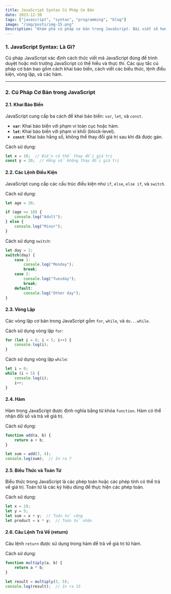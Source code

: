 ```yaml
---
title: JavaScript Syntax Cú Pháp Cơ Bản  
date: 2023-12-30  
tags: ["javascript", "syntax", "programming", "blog"]  
image: "/img/posts/img-15.png"  
Description: "Khám phá cú pháp cơ bản trong JavaScript. Bài viết sẽ hướng dẫn về cách viết mã JavaScript chuẩn, bao gồm khai báo biến, lệnh điều kiện, vòng lặp và hàm."  
---
```


### 1. JavaScript Syntax: Là Gì?  

Cú pháp JavaScript xác định cách thức viết mã JavaScript đúng để trình duyệt hoặc môi trường JavaScript có thể hiểu và thực thi. Các quy tắc cú pháp cơ bản bao gồm cách khai báo biến, cách viết các biểu thức, lệnh điều kiện, vòng lặp, và các hàm.

---

### 2. Cú Pháp Cơ Bản trong JavaScript  

#### 2.1. Khai Báo Biến  

JavaScript cung cấp ba cách để khai báo biến: `var`, `let`, và `const`.  

- **`var`**: Khai báo biến với phạm vi toàn cục hoặc hàm.
- **`let`**: Khai báo biến với phạm vi khối (block-level).
- **`const`**: Khai báo hằng số, không thể thay đổi giá trị sau khi đã được gán.

Cách sử dụng:
```javascript
let x = 10;  // Biến có thể thay đổi giá trị
const y = 20;  // Hằng số không thay đổi giá trị
```

#### 2.2. Các Lệnh Điều Kiện
JavaScript cung cấp các cấu trúc điều kiện như `if`, `else`, `else if`, và `switch`.

Cách sử dụng:
```javascript
let age = 20;

if (age >= 18) {
    console.log("Adult");
} else {
    console.log("Minor");
}
```

Cách sử dụng `switch`:
```javascript
let day = 2;
switch(day) {
    case 1:
        console.log("Monday");
        break;
    case 2:
        console.log("Tuesday");
        break;
    default:
        console.log("Other day");
}
```

#### 2.3. Vòng Lặp
Các vòng lặp cơ bản trong JavaScript gồm `for`, `while`, và `do...while`.

Cách sử dụng vòng lặp `for`:
```javascript
for (let i = 0; i < 5; i++) {
    console.log(i);
}
```

Cách sử dụng vòng lặp `while`:
```javascript
let i = 0;
while (i < 5) {
    console.log(i);
    i++;
}
```

#### 2.4. Hàm
Hàm trong JavaScript được định nghĩa bằng từ khóa `function`. Hàm có thể nhận đối số và trả về giá trị.

Cách sử dụng:
```javascript
function add(a, b) {
    return a + b;
}

let sum = add(3, 4);
console.log(sum);  // In ra 7
```

#### 2.5. Biểu Thức và Toán Tử
Biểu thức trong JavaScript là các phép toán hoặc các phép tính có thể trả về giá trị. Toán tử là các ký hiệu dùng để thực hiện các phép toán.

Cách sử dụng:
```javascript
let x = 10;
let y = 5;
let sum = x + y;  // Toán tử cộng
let product = x * y;  // Toán tử nhân
```

#### 2.6. Câu Lệnh Trả Về (return)
Câu lệnh `return` được sử dụng trong hàm để trả về giá trị từ hàm.

Cách sử dụng:
```javascript
function multiply(a, b) {
    return a * b;
}

let result = multiply(3, 5);
console.log(result);  // In ra 15
```